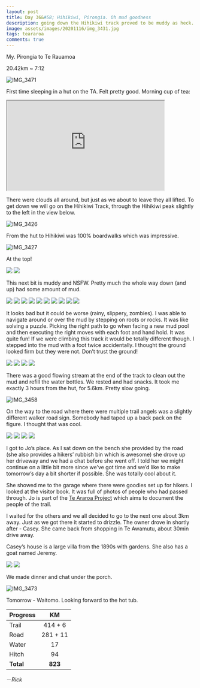 ```yaml
---
layout: post
title: Day 36&#58; Hihikiwi, Pirongia. Oh mud goodness
description: going down the Hihikiwi track proved to be muddy as heck. But strangely it was also kind of fun. 
image: assets/images/20201116/img_3431.jpg
tags: teararoa
comments: true
---
```


My. Pirongia to Te Rauamoa

20.42km ~ 7:12

![IMG_3471](/assets/images/20201116/img_3471.jpg)

First time sleeping in a hut on the TA. Felt pretty good. Morning cup of tea:

<iframe width="420" height="240"
src="https://www.youtube.com/embed/PP4p_qhONko">
</iframe>

There were clouds all around, but just as we about to leave they all lifted. To get down we will go on the Hihikiwi Track, through the Hihikiwi peak slightly to the left in the view below.

![IMG_3426](/assets/images/20201116/img_3426.jpg)

From the hut to Hihikiwi was 100% boardwalks which was impressive. 

![IMG_3427](/assets/images/20201116/img_3427.jpg)

At the top!

<div class="gallery" data-columns="2">
  <img src="/assets/images/20201116/img_3428.jpg">
  <img src="/assets/images/20201116/img_3430.jpg">
</div>

This next bit is muddy and NSFW. Pretty much the whole way down (and up) had some amount of mud. 

<div class="gallery" data-columns="2">
  <img src="/assets/images/20201116/img_3431.jpg">
  <img src="/assets/images/20201116/img_3434.jpg">
  <img src="/assets/images/20201116/img_3436.jpg">
  <img src="/assets/images/20201116/img_3437.jpg">
  <img src="/assets/images/20201116/img_3438.jpg">
  <img src="/assets/images/20201116/img_3440.jpg">
  <img src="/assets/images/20201116/img_3442.jpg">
  <img src="/assets/images/20201116/img_3443.jpg">
  <img src="/assets/images/20201116/img_3446.jpg">
  <img src="/assets/images/20201116/img_3450.jpg">
</div>

It looks bad but it could be worse (rainy, slippery, zombies). I was able to navigate around or over the mud by stepping on roots or rocks. It was like solving a puzzle. Picking the right path to go when facing a new mud pool and then executing the right moves with each foot and hand hold. It was quite fun! If we were climbing this track it would be totally different though. I stepped into the mud with a foot twice accidentally. I thought the ground looked firm but they were not. Don’t trust the ground!

<div class="gallery" data-columns="2">
  <img src="/assets/images/20201116/img_3444.jpg">
  <img src="/assets/images/20201116/img_3447.jpg">
  <img src="/assets/images/20201116/img_3449.jpg">
  <img src="/assets/images/20201116/img_3451.jpg">
</div>

There was a good flowing stream at the end of the track to clean out the mud and refill the water bottles. We rested and had snacks. It took me exactly 3 hours from the hut, for 5.6km. Pretty slow going. 

![IMG_3458](/assets/images/20201116/img_3458.jpg)

On the way to the road where there were multiple trail angels was a slightly different walker road sign. Somebody had taped up a back pack on the figure. I thought that was cool. 

<div class="gallery" data-columns="2">
  <img src="/assets/images/20201116/img_3460.jpg">
  <img src="/assets/images/20201116/img_3462.jpg">
  <img src="/assets/images/20201116/img_3463.jpg">
  <img src="/assets/images/20201116/img_3466.jpg">
</div>

I got to Jo’s place. As I sat down on the bench she provided by the road (she also provides a hikers’ rubbish bin which is awesome) she drove up her driveway and we had a chat before she went off. I told her we might continue on a little bit more since we’ve got time and we’d like to make tomorrow’s day a bit shorter if possible. She was totally cool about it. 

She showed me to the garage where there were goodies set up for hikers. I looked at the visitor book. It was full of photos of people who had passed through. Jo is part of the [Te Araroa Project](https://www.facebook.com/Araroaproject/) which aims to document the people of the trail.

I waited for the others and we all decided to go to the next one about 3km away. Just as we got there it started to drizzle. The owner drove in shortly after - Casey. She came back from shopping in Te Awamutu, about 30min drive away. 

Casey’s house is a large villa from the 1890s with gardens. She also has a goat named Jeremy.

<div class="gallery" data-columns="2">
  <img src="/assets/images/20201116/img_3470.jpg">
  <img src="/assets/images/20201116/img_3472.jpg">
</div>

We made dinner and chat under the porch. 

![IMG_3473](/assets/images/20201116/img_3473.jpg)

Tomorrow - Waitomo. Looking forward to the hot tub. 

| Progress | KM |
| ---- |:----:|
| Trail | 414 + 6 |
| Road | 281 + 11 |
| Water | 17 |
| Hitch | 94 |
| **Total** | **823** |

－_Rick_
